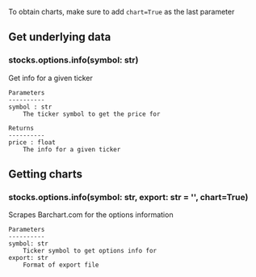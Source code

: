 To obtain charts, make sure to add `chart=True` as the last parameter

## Get underlying data 
### stocks.options.info(symbol: str)

Get info for a given ticker

    Parameters
    ----------
    symbol : str
        The ticker symbol to get the price for

    Returns
    ----------
    price : float
        The info for a given ticker

## Getting charts 
### stocks.options.info(symbol: str, export: str = '', chart=True)

Scrapes Barchart.com for the options information

    Parameters
    ----------
    symbol: str
        Ticker symbol to get options info for
    export: str
        Format of export file

